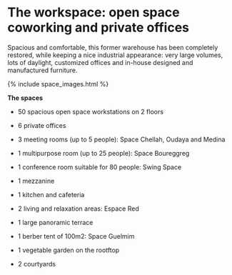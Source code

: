 # The workspace: open space coworking and private offices

Spacious and comfortable, this former warehouse has been completely restored, while keeping a nice industrial appearance: very large volumes, lots of daylight, customized offices and in-house designed and manufactured furniture.

{% include space_images.html %}

__The spaces__
 * 50 spacious open space workstations on 2 floors 
 * 6 private offices 
 * 3 meeting rooms (up to 5 people): Space Chellah, Oudaya and Medina
 * 1 multipurpose room (up to 25 people): Space Boureggreg 

 * 1 conference room suitable for 80 people: Swing Space
 * 1 mezzanine 
 * 1 kitchen and cafeteria 
 * 2 living and relaxation areas: Espace Red
 * 1 large panoramic terrace 
 * 1 berber tent of 100m2: Space Guelmim 

 * 1 vegetable garden on the rootftop 
 * 2 courtyards 
